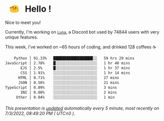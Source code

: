 <h1>   <img src="./spoinky.gif" style="vertical-align:middle;" width="30px">   Hello ! </h1>

Nice to meet you!

Currently, I'm working on <a href='https://github.com/Asgarrrr/Luna'>`Luna`</a>, a Discord bot used by 74844 users with very unique features.

This week, I've worked on ~65 hours of coding, and drinked 128 coffees ☕

```
    Python │ 91.33%   ██████████████████░░   59 hrs 29 mins
JavaScript │ 2.78%    █░░░░░░░░░░░░░░░░░░░   1 hr 48 mins
       EJS │ 2.5%     █░░░░░░░░░░░░░░░░░░░   1 hr 37 mins
       CSS │ 1.91%    ░░░░░░░░░░░░░░░░░░░░   1 hr 14 mins
      HTML │ 0.71%    ░░░░░░░░░░░░░░░░░░░░   27 mins
      JSON │ 0.56%    ░░░░░░░░░░░░░░░░░░░░   21 mins
TypeScript │ 0.09%    ░░░░░░░░░░░░░░░░░░░░   3 mins
       INI │ 0.08%    ░░░░░░░░░░░░░░░░░░░░   2 mins
     Other │ 0.04%    ░░░░░░░░░░░░░░░░░░░░   1 min
```

###### This presentation is [updated](https://github.com/Asgarrrr) automatically every 5 minute, most recently on 7/3/2022, 08:49:20 PM ( UTC±0 ).